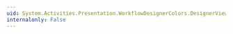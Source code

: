 ```yaml
---
uid: System.Activities.Presentation.WorkflowDesignerColors.DesignerViewShellBarControlBackgroundColor
internalonly: False
---
```

